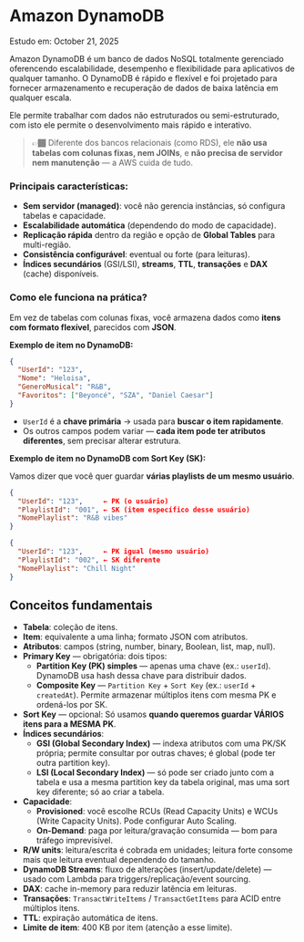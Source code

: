 # Amazon DynamoDB

Estudo em: October 21, 2025

Amazon DynamoDB é um banco de dados NoSQL totalmente gerenciado oferencendo escalabilidade, desempenho e flexibilidade para aplicativos de qualquer tamanho. O DynamoDB é rápido e flexível e foi projetado para fornecer armazenamento e recuperação de dados de baixa latência em qualquer escala. 

Ele permite trabalhar com dados não estruturados ou semi-estruturado, com isto ele permite o desenvolvimento mais rápido e interativo.

> 👉🏾 Diferente dos bancos relacionais (como RDS), ele **não usa tabelas com colunas fixas, nem JOINs**, e **não precisa de servidor nem manutenção** — a AWS cuida de tudo.


### Principais características:

- **Sem servidor (managed)**: você não gerencia instâncias, só configura tabelas e capacidade.
- **Escalabilidade automática** (dependendo do modo de capacidade).
- **Replicação rápida** dentro da região e opção de **Global Tables** para multi-região.
- **Consistência configurável**: eventual ou forte (para leituras).
- **Índices secundários** (GSI/LSI), **streams**, **TTL**, **transações** e **DAX** (cache) disponíveis.

### Como ele funciona na prática?

Em vez de tabelas com colunas fixas, você armazena dados como **itens com formato flexível**, parecidos com **JSON**.

**Exemplo de item no DynamoDB:**

```json
{
  "UserId": "123",
  "Nome": "Heloisa",
  "GeneroMusical": "R&B",
  "Favoritos": ["Beyoncé", "SZA", "Daniel Caesar"]
}
```

- `UserId` é a **chave primária** → usada para **buscar o item rapidamente**.
- Os outros campos podem variar — **cada item pode ter atributos diferentes**, sem precisar alterar estrutura.

**Exemplo de item no DynamoDB com Sort Key (SK):**

Vamos dizer que você quer guardar **várias playlists de um mesmo usuário**.

```json
{
  "UserId": "123",     ← PK (o usuário)
  "PlaylistId": "001", ← SK (item específico desse usuário)
  "NomePlaylist": "R&B vibes"
}

{
  "UserId": "123",     ← PK igual (mesmo usuário)
  "PlaylistId": "002", ← SK diferente
  "NomePlaylist": "Chill Night"
}
```

## Conceitos fundamentais

- **Tabela**: coleção de itens.
- **Item**: equivalente a uma linha; formato JSON com atributos.
- **Atributos**: campos (string, number, binary, Boolean, list, map, null).
- **Primary Key** — obrigatória: dois tipos:
    - **Partition Key (PK) simples** — apenas uma chave (ex.: `userId`). DynamoDB usa hash dessa chave para distribuir dados.
    - **Composite Key** — `Partition Key` + `Sort Key` (ex.: `userId` + `createdAt`). Permite armazenar múltiplos itens com mesma PK e ordená-los por SK.
- **Sort Key** — opcional: Só usamos **quando queremos guardar VÁRIOS itens para a MESMA PK**.
- **Índices secundários**:
    - **GSI (Global Secondary Index)** — indexa atributos com uma PK/SK própria; permite consultar por outras chaves; é global (pode ter outra partition key).
    - **LSI (Local Secondary Index)** — só pode ser criado junto com a tabela e usa a mesma partition key da tabela original, mas uma sort key diferente; só ao criar a tabela.
- **Capacidade**:
    - **Provisioned**: você escolhe RCUs (Read Capacity Units) e WCUs (Write Capacity Units). Pode configurar Auto Scaling.
    - **On-Demand**: paga por leitura/gravação consumida — bom para tráfego imprevisível.
- **R/W units**: leitura/escrita é cobrada em unidades; leitura forte consome mais que leitura eventual dependendo do tamanho.
- **DynamoDB Streams**: fluxo de alterações (insert/update/delete) — usado com Lambda para triggers/replicação/event sourcing.
- **DAX**: cache in-memory para reduzir latência em leituras.
- **Transações**: `TransactWriteItems` / `TransactGetItems` para ACID entre múltiplos itens.
- **TTL**: expiração automática de itens.
- **Limite de item**: 400 KB por item (atenção a esse limite).